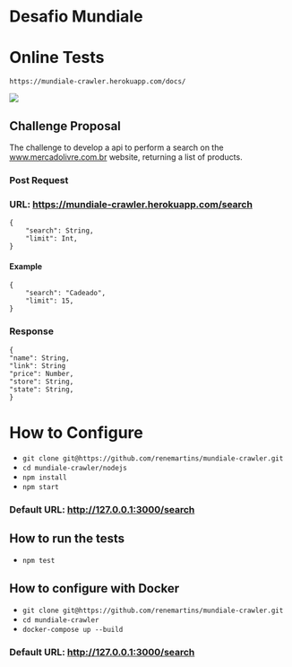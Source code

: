 # Desafio Mundiale

# Online Tests

```
https://mundiale-crawler.herokuapp.com/docs/
```
![](./public/mundiale-crawler.gif)

## Challenge Proposal

The challenge to develop a api to perform a search on the www.mercadolivre.com.br website, returning a list of products.

### Post Request

### URL: https://mundiale-crawler.herokuapp.com/search

```
{
    "search": String,
    "limit": Int,
}
```

#### Example

```
{
    "search": "Cadeado",
    "limit": 15,
}
```

### Response

```
{
"name": String,
"link": String
"price": Number,
"store": String,
"state": String,
}
```

# How to Configure

* `git clone git@https://github.com/renemartins/mundiale-crawler.git`
* `cd mundiale-crawler/nodejs`
* `npm install`
* `npm start`

### Default URL: http://127.0.0.1:3000/search

## How to run the tests

* `npm test`

## How to configure with Docker

* `git clone git@https://github.com/renemartins/mundiale-crawler.git`
* `cd mundiale-crawler`
* `docker-compose up --build`

### Default URL: http://127.0.0.1:3000/search